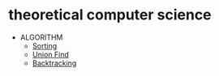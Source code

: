 # theoretical computer science

- ALGORITHM
  - [Sorting](https://github.com/justinjeong5/tech_portfolio/tree/master/ALGO#%EC%A0%95%EB%A0%AC-sorting)
  - [Union Find](https://github.com/justinjeong5/tech_portfolio/tree/master/ALGO#union-find)
  - [Backtracking](https://github.com/justinjeong5/tech_portfolio/tree/master/ALGO#backtracking)